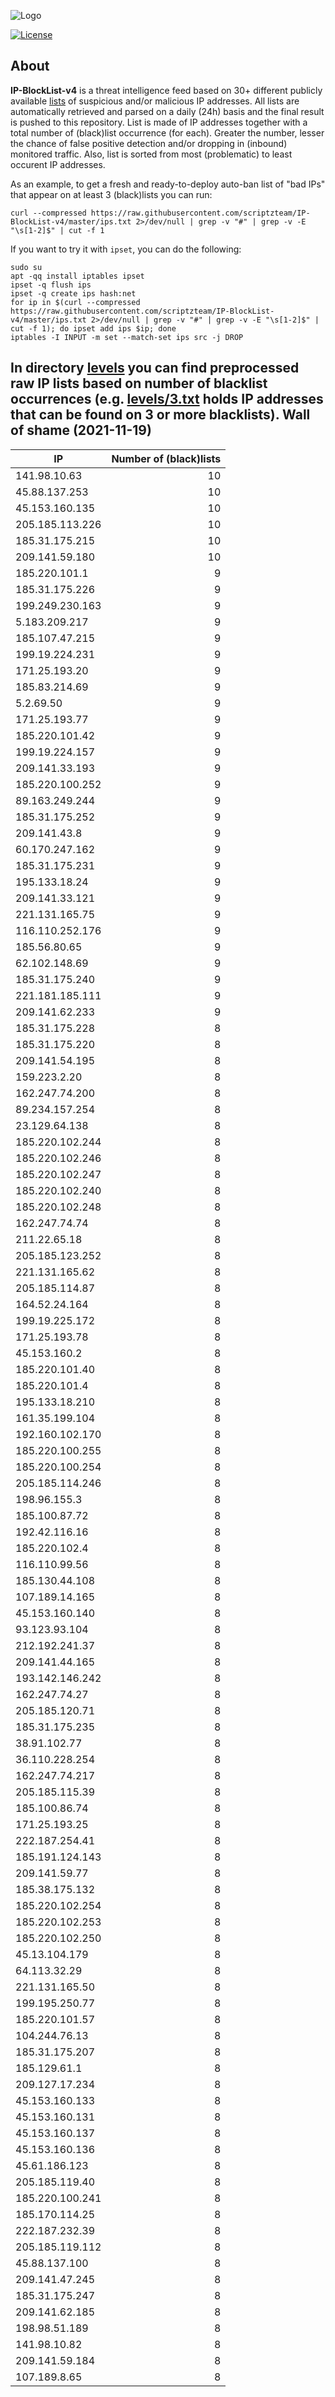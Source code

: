 ![Logo](https://i.imgur.com/PyKLAe7.png)

[![License](https://img.shields.io/badge/license-The_Unlicense-red.svg)](https://unlicense.org/)

About
----

**IP-BlockList-v4** is a threat intelligence feed based on 30+ different publicly available [lists](https://github.com/stamparm/maltrail) of suspicious and/or malicious IP addresses. All lists are automatically retrieved and parsed on a daily (24h) basis and the final result is pushed to this repository. List is made of IP addresses together with a total number of (black)list occurrence (for each). Greater the number, lesser the chance of false positive detection and/or dropping in (inbound) monitored traffic. Also, list is sorted from most (problematic) to least occurent IP addresses.

As an example, to get a fresh and ready-to-deploy auto-ban list of "bad IPs" that appear on at least 3 (black)lists you can run:

```
curl --compressed https://raw.githubusercontent.com/scriptzteam/IP-BlockList-v4/master/ips.txt 2>/dev/null | grep -v "#" | grep -v -E "\s[1-2]$" | cut -f 1
```

If you want to try it with `ipset`, you can do the following:

```
sudo su
apt -qq install iptables ipset
ipset -q flush ips
ipset -q create ips hash:net
for ip in $(curl --compressed https://raw.githubusercontent.com/scriptzteam/IP-BlockList-v4/master/ips.txt 2>/dev/null | grep -v "#" | grep -v -E "\s[1-2]$" | cut -f 1); do ipset add ips $ip; done
iptables -I INPUT -m set --match-set ips src -j DROP
```

In directory [levels](levels) you can find preprocessed raw IP lists based on number of blacklist occurrences (e.g. [levels/3.txt](levels/3.txt) holds IP addresses that can be found on 3 or more blacklists).
Wall of shame (2021-11-19)
----

|IP|Number of (black)lists|
|---|--:|
141.98.10.63|10
45.88.137.253|10
45.153.160.135|10
205.185.113.226|10
185.31.175.215|10
209.141.59.180|10
185.220.101.1|9
185.31.175.226|9
199.249.230.163|9
5.183.209.217|9
185.107.47.215|9
199.19.224.231|9
171.25.193.20|9
185.83.214.69|9
5.2.69.50|9
171.25.193.77|9
185.220.101.42|9
199.19.224.157|9
209.141.33.193|9
185.220.100.252|9
89.163.249.244|9
185.31.175.252|9
209.141.43.8|9
60.170.247.162|9
185.31.175.231|9
195.133.18.24|9
209.141.33.121|9
221.131.165.75|9
116.110.252.176|9
185.56.80.65|9
62.102.148.69|9
185.31.175.240|9
221.181.185.111|9
209.141.62.233|9
185.31.175.228|8
185.31.175.220|8
209.141.54.195|8
159.223.2.20|8
162.247.74.200|8
89.234.157.254|8
23.129.64.138|8
185.220.102.244|8
185.220.102.246|8
185.220.102.247|8
185.220.102.240|8
185.220.102.248|8
162.247.74.74|8
211.22.65.18|8
205.185.123.252|8
221.131.165.62|8
205.185.114.87|8
164.52.24.164|8
199.19.225.172|8
171.25.193.78|8
45.153.160.2|8
185.220.101.40|8
185.220.101.4|8
195.133.18.210|8
161.35.199.104|8
192.160.102.170|8
185.220.100.255|8
185.220.100.254|8
205.185.114.246|8
198.96.155.3|8
185.100.87.72|8
192.42.116.16|8
185.220.102.4|8
116.110.99.56|8
185.130.44.108|8
107.189.14.165|8
45.153.160.140|8
93.123.93.104|8
212.192.241.37|8
209.141.44.165|8
193.142.146.242|8
162.247.74.27|8
205.185.120.71|8
185.31.175.235|8
38.91.102.77|8
36.110.228.254|8
162.247.74.217|8
205.185.115.39|8
185.100.86.74|8
171.25.193.25|8
222.187.254.41|8
185.191.124.143|8
209.141.59.77|8
185.38.175.132|8
185.220.102.254|8
185.220.102.253|8
185.220.102.250|8
45.13.104.179|8
64.113.32.29|8
221.131.165.50|8
199.195.250.77|8
185.220.101.57|8
104.244.76.13|8
185.31.175.207|8
185.129.61.1|8
209.127.17.234|8
45.153.160.133|8
45.153.160.131|8
45.153.160.137|8
45.153.160.136|8
45.61.186.123|8
205.185.119.40|8
185.220.100.241|8
185.170.114.25|8
222.187.232.39|8
205.185.119.112|8
45.88.137.100|8
209.141.47.245|8
185.31.175.247|8
209.141.62.185|8
198.98.51.189|8
141.98.10.82|8
209.141.59.184|8
107.189.8.65|8
